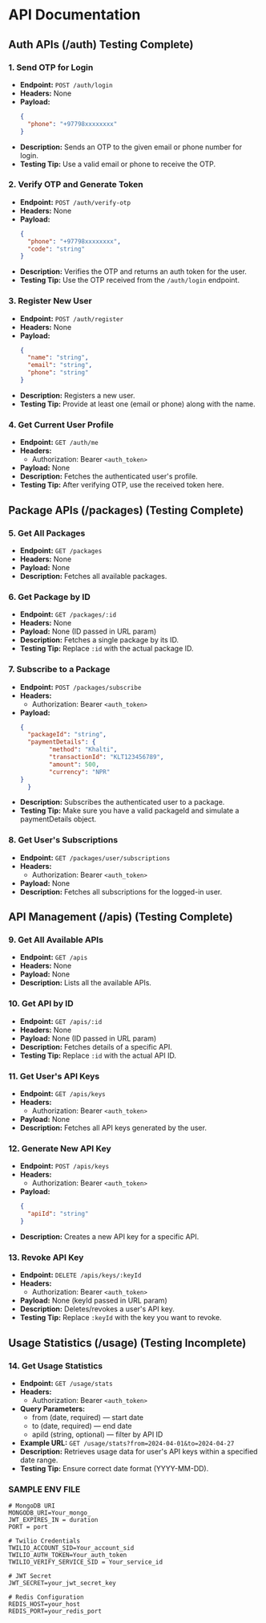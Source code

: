 # API Documentation

## Auth APIs (/auth) Testing Complete)

### 1. Send OTP for Login
- **Endpoint:** `POST /auth/login`
- **Headers:** None
- **Payload:**
  ```json
  {
    "phone": "+97798xxxxxxxx"
  }
  ```
- **Description:** Sends an OTP to the given email or phone number for login.
- **Testing Tip:** Use a valid email or phone to receive the OTP.

### 2. Verify OTP and Generate Token
- **Endpoint:** `POST /auth/verify-otp`
- **Headers:** None
- **Payload:**
  ```json
  {
    "phone": "+97798xxxxxxxx",
    "code": "string"
  }
  ```
- **Description:** Verifies the OTP and returns an auth token for the user.
- **Testing Tip:** Use the OTP received from the `/auth/login` endpoint.

### 3. Register New User
- **Endpoint:** `POST /auth/register`
- **Headers:** None
- **Payload:**
  ```json
  {
    "name": "string",
    "email": "string",
    "phone": "string"
  }
  ```
- **Description:** Registers a new user.
- **Testing Tip:** Provide at least one (email or phone) along with the name.

### 4. Get Current User Profile
- **Endpoint:** `GET /auth/me`
- **Headers:** 
  - Authorization: Bearer `<auth_token>`
- **Payload:** None
- **Description:** Fetches the authenticated user's profile.
- **Testing Tip:** After verifying OTP, use the received token here.

## Package APIs (/packages)  (Testing Complete)

### 5. Get All Packages
- **Endpoint:** `GET /packages`
- **Headers:** None
- **Payload:** None
- **Description:** Fetches all available packages.

### 6. Get Package by ID
- **Endpoint:** `GET /packages/:id`
- **Headers:** None
- **Payload:** None (ID passed in URL param)
- **Description:** Fetches a single package by its ID.
- **Testing Tip:** Replace `:id` with the actual package ID.

### 7. Subscribe to a Package
- **Endpoint:** `POST /packages/subscribe`
- **Headers:**
  - Authorization: Bearer `<auth_token>`
- **Payload:**
  ```json
  {
    "packageId": "string",
    "paymentDetails": {
          "method": "Khalti",
          "transactionId": "KLT123456789",
          "amount": 500,
          "currency": "NPR"
  }
    }
  ```
- **Description:** Subscribes the authenticated user to a package.
- **Testing Tip:** Make sure you have a valid packageId and simulate a paymentDetails object.

### 8. Get User's Subscriptions
- **Endpoint:** `GET /packages/user/subscriptions`
- **Headers:**
  - Authorization: Bearer `<auth_token>`
- **Payload:** None
- **Description:** Fetches all subscriptions for the logged-in user.

## API Management (/apis) (Testing Complete)

### 9. Get All Available APIs
- **Endpoint:** `GET /apis`
- **Headers:** None
- **Payload:** None
- **Description:** Lists all the available APIs.

### 10. Get API by ID
- **Endpoint:** `GET /apis/:id`
- **Headers:** None
- **Payload:** None (ID passed in URL param)
- **Description:** Fetches details of a specific API.
- **Testing Tip:** Replace `:id` with the actual API ID.

### 11. Get User's API Keys
- **Endpoint:** `GET /apis/keys`
- **Headers:**
  - Authorization: Bearer `<auth_token>`
- **Payload:** None
- **Description:** Fetches all API keys generated by the user.

### 12. Generate New API Key
- **Endpoint:** `POST /apis/keys`
- **Headers:**
  - Authorization: Bearer `<auth_token>`
- **Payload:**
  ```json
  {
    "apiId": "string"
  }
  ```
- **Description:** Creates a new API key for a specific API.

### 13. Revoke API Key
- **Endpoint:** `DELETE /apis/keys/:keyId`
- **Headers:**
  - Authorization: Bearer `<auth_token>`
- **Payload:** None (keyId passed in URL param)
- **Description:** Deletes/revokes a user's API key.
- **Testing Tip:** Replace `:keyId` with the key you want to revoke.

## Usage Statistics (/usage) (Testing Incomplete)

### 14. Get Usage Statistics
- **Endpoint:** `GET /usage/stats`
- **Headers:**
  - Authorization: Bearer `<auth_token>`
- **Query Parameters:**
  - from (date, required) — start date
  - to (date, required) — end date
  - apiId (string, optional) — filter by API ID
- **Example URL:** `GET /usage/stats?from=2024-04-01&to=2024-04-27`
- **Description:** Retrieves usage data for user's API keys within a specified date range.
- **Testing Tip:** Ensure correct date format (YYYY-MM-DD).


### SAMPLE ENV FILE
```
# MongoDB URI
MONGODB_URI=Your_mongo_
JWT_EXPIRES_IN = duration
PORT = port

# Twilio Credentials
TWILIO_ACCOUNT_SID=Your_account_sid
TWILIO_AUTH_TOKEN=Your_auth_token
TWILIO_VERIFY_SERVICE_SID = Your_service_id

# JWT Secret
JWT_SECRET=your_jwt_secret_key

# Redis Configuration
REDIS_HOST=your_host
REDIS_PORT=your_redis_port
```
